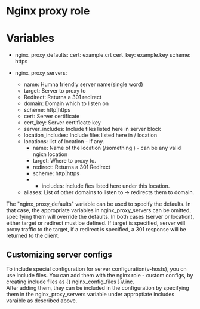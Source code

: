 # Nginx proxy role

# Variables

-  nginx_proxy_defaults:
    cert: example.crt
    cert_key: example.key
    scheme: https

-  nginx_proxy_servers:
    - name: Humna friendly server name(single word)
    - target: Server to proxy to
    - Redirect: Returns a 301 redirect
    - domain: Domain which to listen on
    - scheme: http|https
    - cert: Server certificate
    - cert_key: Server certificate key
    - server_includes: Include files listed here in server block
    - location_includes: Include files listed here in / location
    - locations: list of location - if any.
      - name: Name of the location (/something ) - can be any valid ngixn location
      - target: Where to proxy to.
      - redirect: Returns a 301 Redirect
      - scheme: http|https
      - - includes: include fies listed here under this location.
    - aliases: List of other domains to listen to -> redirects them to domain.


The "nginx_proxy_defaults" variable can be used to specify the defaults.
In that case, the appropriate variables in nginx_proxy_servers can be omitted,
specifying them will override the defaults.
In both cases (server or location), either target or redirect must be defined.
If target is specified, server will proxy traffic to the target, if a redirect
is specified, a 301 response will be returned to the client.

## Customizing server configs
To include special configuration for server configuration(v-hosts), you cn use include files. You can add them with the nginx role - custom configs, by creating include files as {{ nginx_config_files }}/<filename>.inc.  
After adding them, they can be included in the configuration by specifying them in the nginx_proxy_servers variable under approptiate includes varaible as described above.
